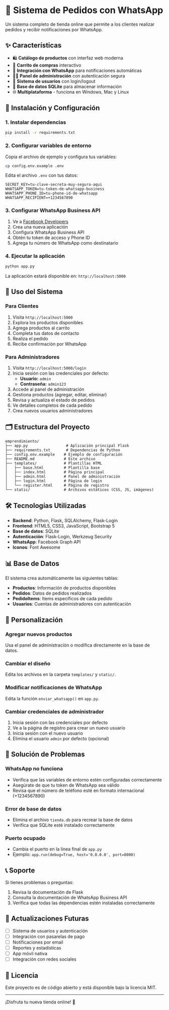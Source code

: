 # 🛒 Sistema de Pedidos con WhatsApp

Un sistema completo de tienda online que permite a los clientes realizar pedidos y recibir notificaciones por WhatsApp.

## ✨ Características

- 🛍️ **Catálogo de productos** con interfaz web moderna
- 🛒 **Carrito de compras** interactivo
- 📱 **Integración con WhatsApp** para notificaciones automáticas
- 👨‍💼 **Panel de administración** con autenticación segura
- 🔐 **Sistema de usuarios** con login/logout
- 💾 **Base de datos SQLite** para almacenar información
- 🌐 **Multiplataforma** - funciona en Windows, Mac y Linux

## 🚀 Instalación y Configuración

### 1. Instalar dependencias

```bash
pip install -r requirements.txt
```

### 2. Configurar variables de entorno

Copia el archivo de ejemplo y configura tus variables:

```bash
cp config.env.example .env
```

Edita el archivo `.env` con tus datos:

```env
SECRET_KEY=tu-clave-secreta-muy-segura-aqui
WHATSAPP_TOKEN=tu-token-de-whatsapp-business
WHATSAPP_PHONE_ID=tu-phone-id-de-whatsapp
WHATSAPP_RECIPIENT=+1234567890
```

### 3. Configurar WhatsApp Business API

1. Ve a [Facebook Developers](https://developers.facebook.com/)
2. Crea una nueva aplicación
3. Configura WhatsApp Business API
4. Obtén tu token de acceso y Phone ID
5. Agrega tu número de WhatsApp como destinatario

### 4. Ejecutar la aplicación

```bash
python app.py
```

La aplicación estará disponible en: `http://localhost:5000`

## 📱 Uso del Sistema

### Para Clientes
1. Visita `http://localhost:5000`
2. Explora los productos disponibles
3. Agrega productos al carrito
4. Completa tus datos de contacto
5. Realiza el pedido
6. Recibe confirmación por WhatsApp

### Para Administradores
1. Visita `http://localhost:5000/login`
2. Inicia sesión con las credenciales por defecto:
   - **Usuario:** `admin`
   - **Contraseña:** `admin123`
3. Accede al panel de administración
4. Gestiona productos (agregar, editar, eliminar)
5. Revisa y actualiza el estado de pedidos
6. Ve detalles completos de cada pedido
7. Crea nuevos usuarios administradores

## 🗂️ Estructura del Proyecto

```
emprendimiento/
├── app.py                 # Aplicación principal Flask
├── requirements.txt       # Dependencias de Python
├── config.env.example    # Ejemplo de configuración
├── README.md             # Este archivo
├── templates/            # Plantillas HTML
│   ├── base.html         # Plantilla base
│   ├── index.html        # Página principal
│   ├── admin.html        # Panel de administración
│   ├── login.html        # Página de login
│   └── register.html     # Página de registro
└── static/               # Archivos estáticos (CSS, JS, imágenes)
```

## 🛠️ Tecnologías Utilizadas

- **Backend**: Python, Flask, SQLAlchemy, Flask-Login
- **Frontend**: HTML5, CSS3, JavaScript, Bootstrap 5
- **Base de datos**: SQLite
- **Autenticación**: Flask-Login, Werkzeug Security
- **WhatsApp**: Facebook Graph API
- **Iconos**: Font Awesome

## 📊 Base de Datos

El sistema crea automáticamente las siguientes tablas:

- **Productos**: Información de productos disponibles
- **Pedidos**: Datos de pedidos realizados
- **PedidoItems**: Items específicos de cada pedido
- **Usuarios**: Cuentas de administradores con autenticación

## 🔧 Personalización

### Agregar nuevos productos
Usa el panel de administración o modifica directamente en la base de datos.

### Cambiar el diseño
Edita los archivos en la carpeta `templates/` y `static/`.

### Modificar notificaciones de WhatsApp
Edita la función `enviar_whatsapp()` en `app.py`.

### Cambiar credenciales de administrador
1. Inicia sesión con las credenciales por defecto
2. Ve a la página de registro para crear un nuevo usuario
3. Inicia sesión con el nuevo usuario
4. Elimina el usuario `admin` por defecto (opcional)

## 🚨 Solución de Problemas

### WhatsApp no funciona
- Verifica que las variables de entorno estén configuradas correctamente
- Asegúrate de que tu token de WhatsApp sea válido
- Revisa que el número de teléfono esté en formato internacional (+1234567890)

### Error de base de datos
- Elimina el archivo `tienda.db` para recrear la base de datos
- Verifica que SQLite esté instalado correctamente

### Puerto ocupado
- Cambia el puerto en la línea final de `app.py`
- Ejemplo: `app.run(debug=True, host='0.0.0.0', port=8000)`

## 📞 Soporte

Si tienes problemas o preguntas:
1. Revisa la documentación de Flask
2. Consulta la documentación de WhatsApp Business API
3. Verifica que todas las dependencias estén instaladas correctamente

## 🔄 Actualizaciones Futuras

- [ ] Sistema de usuarios y autenticación
- [ ] Integración con pasarelas de pago
- [ ] Notificaciones por email
- [ ] Reportes y estadísticas
- [ ] App móvil nativa
- [ ] Integración con redes sociales

## 📄 Licencia

Este proyecto es de código abierto y está disponible bajo la licencia MIT.

---

¡Disfruta tu nueva tienda online! 🎉
